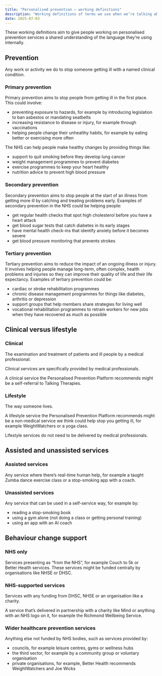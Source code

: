 ```yaml
---
title: "Personalised prevention – working definitions"
description: "Working definitions of terms we use when we’re talking about personalised prevention"
date: 2025-07-03
---
```


These working definitions aim to give people working on personalised prevention services a shared understanding of the language they’re using internally.

## Prevention

Any work or activity we do to stop someone getting ill with a named clinical condition.

### Primary prevention

Primary prevention aims to stop people from getting ill in the first place. This could involve:

* preventing exposure to hazards, for example by introducing legislation to ban asbestos or mandating seatbelts
* increasing resistance to disease or injury, for example through vaccinations
* helping people change their unhealthy habits, for example by eating better or exercising more often

The NHS can help people make healthy changes by providing things like:

* support to quit smoking before they develop lung cancer
* weight management programmes to prevent diabetes
* exercise programmes to keep your heart healthy
* nutrition advice to prevent high blood pressure

### Secondary prevention

Secondary prevention aims to stop people at the start of an illness from getting more ill by catching and treating problems early. Examples of secondary prevention in the NHS could be helping people:

* get regular health checks that spot high cholesterol before you have a heart attack
* get blood sugar tests that catch diabetes in its early stages
* have mental health check-ins that identify anxiety before it becomes severe
* get blood pressure monitoring that prevents strokes

### Tertiary prevention

Tertiary prevention aims to reduce the impact of an ongoing illness or injury. It involves helping people manage long-term, often complex, health problems and injuries so they can improve their quality of life and their life expectancy. Examples of tertiary prevention could be:

* cardiac or stroke rehabilitation programmes
* chronic disease management programmes for things like diabetes, arthritis or depression
* support groups that help members share strategies for living well
* vocational rehabilitation programmes to retrain workers for new jobs when they have recovered as much as possible

## Clinical versus lifestyle

### Clinical

The examination and treatment of patients and ill people by a medical professional.

Clinical services are specifically provided by medical professionals.

A clinical service the Personalised Prevention Platform recommends might be a self-referral to Talking&nbsp;Therapies.

### Lifestyle

The way someone lives.

A lifestyle service the Personalised Prevention Platform recommends might be a non-medical service we think could help stop you getting ill, for example WeightWatchers or a yoga class.

Lifestyle services do not need to be delivered by medical professionals.

## Assisted and unassisted services

### Assisted services

Any service where there’s real-time human help, for example a taught Zumba dance exercise class or a stop-smoking app with a coach.

### Unassisted services

Any service that can be used in a self-service way, for example by:
* reading a stop-smoking book
* using a gym alone (not doing a class or getting personal training)
* using an app with an AI coach

## Behaviour change support

### NHS only

Services presenting as “from the NHS”, for example Couch&nbsp;to&nbsp;5k or Better&nbsp;Health services. These services might be funded centrally by organisations like NHSE or DHSC.

### NHS-supported services

Services with any funding from DHSC, NHSE or an organisation like a charity.

A service that’s delivered in partnership with a charity like Mind or anything with an NHS logo on it, for example the Richmond&nbsp;Wellbeing&nbsp;Service.

### Wider healthcare prevention services

Anything else not funded by NHS bodies, such as services provided by:
* councils, for example leisure centres, gyms or wellness hubs
* the third sector, for example by a community group or voluntary organisation
* private organisations, for example, Better&nbsp;Health recommends WeightWatchers and Joe&nbsp;Wicks
